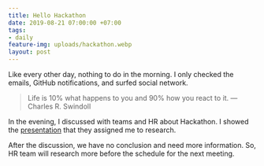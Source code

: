 ```yaml
---
title: Hello Hackathon
date: 2019-08-21 07:00:00 +07:00
tags:
- daily
feature-img: uploads/hackathon.webp
layout: post
---
```


Like every other day, nothing to do in the morning. 
I only checked the emails, GitHub notifications, and surfed social network.

> Life is 10% what happens to you and 90% how you react to it. ― Charles R. Swindoll

In the evening, I discussed with teams and HR about Hackathon. 
I showed the [presentation](https://docs.google.com/presentation/d/1EyEEpHazr-GofrKt1GSXV3bwQmhJYyFq5VDYKrqWM1E) that they assigned me to research.

After the discussion, we have no conclusion and need more information. 
So, HR team will research more before the schedule for the next meeting.
